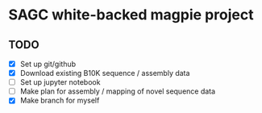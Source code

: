 
# SAGC white-backed magpie project

## TODO

- [x] Set up git/github
- [x] Download existing B10K sequence / assembly data
- [ ] Set up jupyter notebook
- [ ] Make plan for assembly / mapping of novel sequence data
- [x] Make branch for myself
